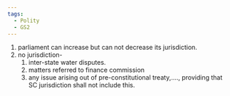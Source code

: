 ```yaml
---
tags:
  - Polity
  - GS2
---
```

1. parliament can increase but can not decrease its jurisdiction.
2. no jurisdiction- 
	1. inter-state water disputes.
	2. matters referred to finance commission
	3. any issue arising out of pre-constitutional treaty,...., providing that SC jurisdiction shall not include this. 
